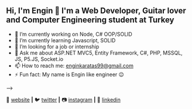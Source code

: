 ## Hi, I'm Engin 👋 I'm a Web Developer, Guitar lover and Computer Engineering student at Turkey

- 🔭 I’m currently working on Node, C# OOP/SOLID
- 🌱 I’m currently learning Javascript, SOLID 
- 🤔 I’m looking for a job or internship
- 💬 Ask me about ASP.NET MVC5, Entity Framework, C#, PHP, MSSQL, JS, P5.JS, Socket.io
- 📫 How to reach me: enginkaratas99@gmail.com
- ⚡ Fun fact: My name is Engin like engineer 😉


-->
 
🏡 [website][website] **|** 
🐦 [twitter][twitter] **|** 
📷 [instagram][instagram] **|** 
👔 [linkedin][linkedin]

[website]: https://enginkaratas.com
[twitter]: https://twitter.com/engineerinengin
[instagram]: https://www.instagram.com/engin.in_/
[linkedin]: https://linkedin.com/in/engin-karataş-060807171/
[brad]: https://github.com/EnginKARATAS
